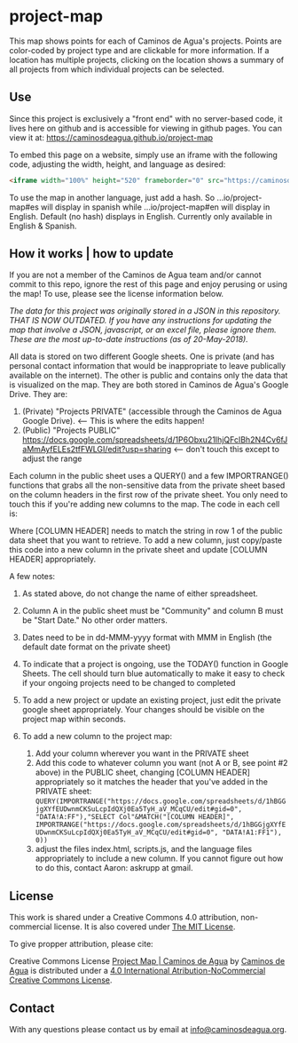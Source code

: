 # project-map
This map shows points for each of Caminos de Agua's projects. 
Points are color-coded by project type and are clickable for more information.
If a location has multiple projects, clicking on the location shows a summary of all projects from which individual projects can be selected. 

## Use
Since this project is exclusively a "front end" with no server-based code, it lives here on github and is accessible for viewing in github pages. You can view it at: https://caminosdeagua.github.io/project-map

To embed this page on a website, simply use an iframe with the following code, adjusting the width, height, and language as desired:

```html
<iframe width="100%" height="520" frameborder="0" src="https://caminosdeagua.github.io/project-map#en" allowfullscreen webkitallowfullscreen mozallowfullscreen oallowfullscreen msallowfullscreen></iframe>
```

To use the map in another language, just add a hash. So ...io/project-map#es will display in spanish while ...io/project-map#en will display in English. Default (no hash) displays in English. Currently only available in English & Spanish.

## How it works | how to update
If you are not a member of the Caminos de Agua team and/or cannot commit to this repo, ignore the rest of this page and enjoy perusing or using the map! To use, please see the license information below. 

*The data for this project was originally stored in a JSON in this repository. THAT IS NOW OUTDATED. If you have any instructions for updating the map that involve a JSON, javascript, or an excel file, please ignore them. These are the most up-to-date instructions (as of 20-May-2018).*

All data is stored on two different Google sheets. One is private (and has personal contact information that would be inappropriate to leave publically available on the internet). The other is public and contains only the data that is visualized on the map. They are both stored in Caminos de Agua's Google Drive. They are:

1. (Private) "Projects PRIVATE" (accessible through the Caminos de Agua Google Drive). <-- This is where the edits happen!
2. (Public) "Projects PUBLIC" https://docs.google.com/spreadsheets/d/1P6Obxu21IhjQFcIBh2N4Cv6fJaMmAyfELEs2tfFWLGI/edit?usp=sharing <-- don't touch this except to adjust the range

Each column in the public sheet uses a QUERY() and a few IMPORTRANGE() functions that grabs all the non-sensitive data from the private sheet based on the column headers in the first row of the private sheet. You only need to touch this if you're adding new columns to the map. The code in each cell is:


Where [COLUMN HEADER] needs to match the string in row 1 of the public data sheet that you want to retrieve. To add a new column, just copy/paste this code into a new column in the private sheet and update [COLUMN HEADER] appropriately.

A few notes:
1. As stated above, do not change the name of either spreadsheet.

2. Column A in the public sheet must be "Community" and column B must be "Start Date." No other order matters.

3. Dates need to be in dd-MMM-yyyy format with MMM in English (the default date format on the private sheet)

4. To indicate that a project is ongoing, use the TODAY() function in Google Sheets. The cell should turn blue automatically to make it easy to check if your ongoing projects need to be changed to completed

5. To add a new project or update an existing project, just edit the private google sheet appropriately. Your changes should be visible on the project map within seconds. 

6. To add a new column to the project map:
    1. Add your column wherever you want in the PRIVATE sheet
    2. Add this code to whatever column you want (not A or B, see point #2 above) in the PUBLIC sheet, changing [COLUMN HEADER] appropriately so it matches the header that you've added in the PRIVATE sheet: ```QUERY(IMPORTRANGE("https://docs.google.com/spreadsheets/d/1hBGGjgXYfEUDwnmCKSuLcpIdQXj0Ea5TyH_aV_MCqCU/edit#gid=0", "DATA!A:FF"),"SELECT Col"&MATCH("[COLUMN HEADER]", IMPORTRANGE("https://docs.google.com/spreadsheets/d/1hBGGjgXYfEUDwnmCKSuLcpIdQXj0Ea5TyH_aV_MCqCU/edit#gid=0", "DATA!A1:FF1"), 0))```
    3. adjust the files index.html, scripts.js, and the language files appropriately to include a new column. If you cannot figure out how to do this, contact Aaron: askrupp at gmail. 

## License
This work is shared under a Creative Commons 4.0 attribution, non-commercial license. It is also covered under [The MIT License](https://opensource.org/licenses/MIT). 

To give propper attribution, please cite:

Creative Commons License
[Project Map | Caminos de Agua](https://caminosdeagua.github.io/project-map) by [Caminos de Agua](https://www.caminosdeagua.org) is distributed under a [4.0 International Atribution-NoCommercial Creative Commons License](https://creativecommons.org/share-your-work/licensing-types-examples/).

## Contact
With any questions please contact us by email at info@caminosdeagua.org. 
